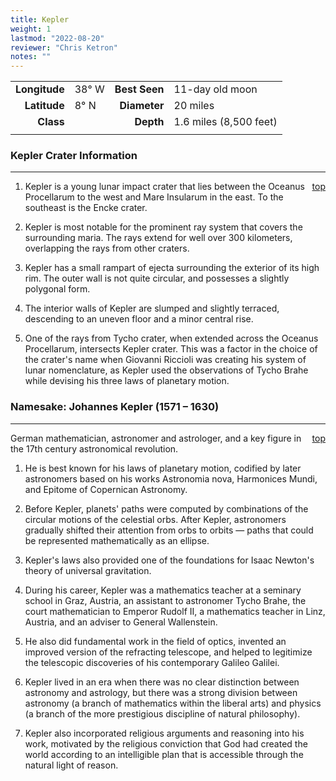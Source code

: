 ```yaml
---
title: Kepler
weight: 1
lastmod: "2022-08-20"
reviewer: "Chris Ketron"
notes: ""
---
```


|               |           |               |                        |
| ------------: | :-------- | ------------: | :--------------------- |
| **Longitude** | 38&deg; W | **Best Seen** | 11-day old moon        |
|  **Latitude** | 8&deg; N  |  **Diameter** | 20 miles               |
|     **Class** |           |     **Depth** | 1.6 miles (8,500 feet) |
|               |           |               |                        |

### Kepler Crater Information

---
<span style='float:right;'>[top](#)</span>

1. Kepler is a young lunar impact crater that lies between the Oceanus Procellarum to the west and Mare Insularum in the east. To the southeast is the Encke crater.

2. Kepler is most notable for the prominent ray system that covers the surrounding maria. The rays extend for well over 300 kilometers, overlapping the rays from other craters.

3. Kepler has a small rampart of ejecta surrounding the exterior of its high rim. The outer wall is not quite circular, and possesses a slightly polygonal form.

4. The interior walls of Kepler are slumped and slightly terraced, descending to an uneven floor and a minor central rise.

5. One of the rays from Tycho crater, when extended across the Oceanus Procellarum, intersects Kepler crater. This was a factor in the choice of the crater's name when Giovanni Riccioli was creating his system of lunar nomenclature, as Kepler used the observations of Tycho Brahe while devising his three laws of planetary motion.

### Namesake: Johannes Kepler (1571 – 1630)

---
<span style='float:right;'>[top](#)</span>

German mathematician, astronomer and astrologer, and a key figure in the 17th century astronomical revolution.

1. He is best known for his laws of planetary motion, codified by later astronomers based on his works Astronomia nova, Harmonices Mundi, and Epitome of Copernican Astronomy.

2. Before Kepler, planets' paths were computed by combinations of the circular motions of the celestial orbs. After Kepler, astronomers gradually shifted their attention from orbs to orbits — paths that could be represented mathematically as an ellipse.

3. Kepler's laws also provided one of the foundations for Isaac Newton's theory of universal gravitation.

4. During his career, Kepler was a mathematics teacher at a seminary school in Graz, Austria, an assistant to astronomer Tycho Brahe, the court mathematician to Emperor Rudolf II, a mathematics teacher in Linz, Austria, and an adviser to General Wallenstein.

5. He also did fundamental work in the field of optics, invented an improved version of the refracting telescope, and helped to legitimize the telescopic discoveries of his contemporary Galileo Galilei.

6. Kepler lived in an era when there was no clear distinction between astronomy and astrology, but there was a strong division between astronomy (a branch of mathematics within the liberal arts) and physics (a branch of the more prestigious discipline of natural philosophy).

7. Kepler also incorporated religious arguments and reasoning into his work, motivated by the religious conviction that God had created the world according to an intelligible plan that is accessible through the natural light of reason.

